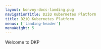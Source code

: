 ```yaml
---
layout: konvoy-docs-landing.pug
navigationTitle: D2iQ Kubernetes Platform
title: D2iQ Kubernetes Platform
menus: ['landing-header']
menuWeight: 5
---
```


Welcome to DKP
